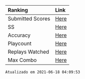 |Ranking|Link|
|:-------------|:------------------|
|Submitted Scores|[Here](./Submitted.html)|
|SS|[Here](./SS.html)|
|Accuracy|[Here](./Accuracy.html)|
|Playcount|[Here](./Playcount.html)|
|Replays Watched|[Here](./Replays.html)|
|Max Combo|[Here](./Combo.html)|

```
Atualizado em 2021-06-18 04:09:53
```
